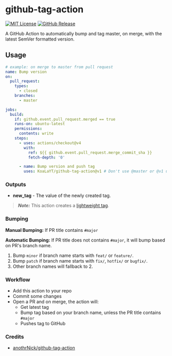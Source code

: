 # github-tag-action

[![MIT License](https://img.shields.io/github/license/KoaLaYT/github-tag-action)](https://github.com/KoaLaYT/github-tag-action/blob/main/LICENSE)
[![GitHub Release](https://img.shields.io/github/v/release/KoaLaYT/github-tag-action)](https://github.com/KoaLaYT/github-tag-action/releases/latest)

A GitHub Action to automatically bump and tag master, on merge, with the latest
SemVer formatted version.

## Usage

```yaml
# example: on merge to master from pull request
name: Bump version
on:
  pull_request:
    types:
      - closed
    branches:
      - master

jobs:
  build:
    if: github.event.pull_request.merged == true
    runs-on: ubuntu-latest
    permissions:
      contents: write
    steps:
      - uses: actions/checkout@v4
        with:
          ref: ${{ github.event.pull_request.merge_commit_sha }}
          fetch-depth: '0'

      - name: Bump version and push tag
        uses: KoaLaYT/github-tag-action@v1 # Don't use @master or @v1 unless you're happy to test the latest version
```

### Outputs

- **new_tag** - The value of the newly created tag.

> **_Note:_** This action creates a
> [lightweight tag](https://developer.github.com/v3/git/refs/#create-a-reference).

### Bumping

**Manual Bumping:** If PR title contains `#major`

**Automatic Bumping:** If PR title does not contains `#major`, it will bump
based on PR's branch name.

1. Bump `minor` if branch name starts with `feat/` or `feature/`.
2. Bump `patch` if branch name starts with `fix/`, `hotfix/` or `bugfix/`.
3. Other branch names will fallback to 2.

### Workflow

- Add this action to your repo
- Commit some changes
- Open a PR and on merge, the action will:
  - Get latest tag
  - Bump tag based on your branch name, unless the PR title contains `#major`
  - Pushes tag to GitHub

### Credits

- [anothrNick/github-tag-action](https://github.com/anothrNick/github-tag-action)
